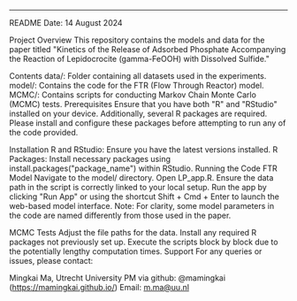 ---
README
Date: 14 August 2024

Project Overview
This repository contains the models and data for the paper titled "Kinetics of the Release of Adsorbed Phosphate Accompanying the Reaction of Lepidocrocite (gamma-FeOOH) with Dissolved Sulfide."

Contents
data/: Folder containing all datasets used in the experiments.
model/: Contains the code for the FTR (Flow Through Reactor) model.
MCMC/: Contains scripts for conducting Markov Chain Monte Carlo (MCMC) tests.
Prerequisites
Ensure that you have both "R" and "RStudio" installed on your device. Additionally, several R packages are required. Please install and configure these packages before attempting to run any of the code provided.

Installation
R and RStudio: Ensure you have the latest versions installed.
R Packages: Install necessary packages using install.packages("package_name") within RStudio.
Running the Code
FTR Model
Navigate to the model/ directory.
Open LP_app.R.
Ensure the data path in the script is correctly linked to your local setup.
Run the app by clicking "Run App" or using the shortcut Shift + Cmd + Enter to launch the web-based model interface.
Note: For clarity, some model parameters in the code are named differently from those used in the paper.

MCMC Tests
Adjust the file paths for the data.
Install any required R packages not previously set up.
Execute the scripts block by block due to the potentially lengthy computation times.
Support
For any queries or issues, please contact:

Mingkai Ma, Utrecht University
PM via github: @mamingkai (https://mamingkai.github.io/)
Email: m.ma@uu.nl

